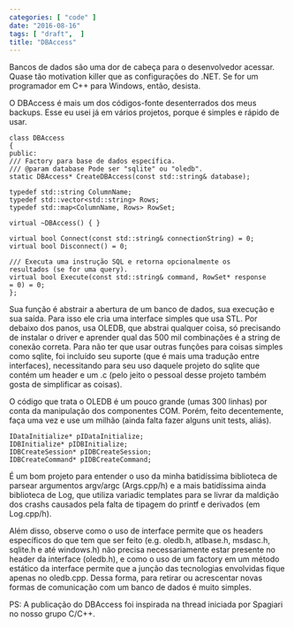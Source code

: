 ```yaml
---
categories: [ "code" ]
date: "2016-08-16"
tags: [ "draft",  ]
title: "DBAccess"
---
```

Bancos de dados são uma dor de cabeça para o desenvolvedor
acessar. Quase tão motivation killer que as configurações do .NET. Se
for um programador em C++ para Windows, então, desista.

O DBAccess é mais um dos códigos-fonte desenterrados dos meus
backups. Esse eu usei já em vários projetos, porque é simples e
rápido de usar.

    class DBAccess
    {
    public:
	/// Factory para base de dados específica.
	/// @param database Pode ser "sqlite" ou "oledb".
	static DBAccess* CreateDBAccess(const std::string& database);
    
	typedef std::string ColumnName;
	typedef std::vector<std::string> Rows;
	typedef std::map<ColumnName, Rows> RowSet;
    
	virtual ~DBAccess() { }
    
	virtual bool Connect(const std::string& connectionString) = 0;
	virtual bool Disconnect() = 0;
    
	/// Executa uma instrução SQL e retorna opcionalmente os
	resultados (se for uma query).
	virtual bool Execute(const std::string& command, RowSet* response
	= 0) = 0;
    };

Sua função é abstrair a abertura de um banco de dados, sua execução
e sua saída. Para isso ele cria uma interface simples que usa STL. Por
debaixo dos panos, usa OLEDB, que abstrai qualquer coisa, só precisando
de instalar o driver e aprender qual das 500 mil combinações é a
string de conexão correta. Para não ter que usar outras funções para
coisas simples como sqlite, foi incluído seu suporte (que é mais uma
tradução entre interfaces), necessitando para seu uso daquele projeto
do sqlite que contém um header e um .c (pelo jeito o pessoal desse
projeto também gosta de simplificar as coisas).

O código que trata o OLEDB é um pouco grande (umas 300 linhas) por conta
da manipulação dos componentes COM. Porém, feito decentemente, faça
uma vez e use um milhão (ainda falta fazer alguns unit tests, aliás).

    IDataInitialize* pIDataInitialize;
    IDBInitialize* pIDBInitialize;
    IDBCreateSession* pIDBCreateSession;
    IDBCreateCommand* pIDBCreateCommand;

É um bom projeto para entender o uso da minha batidíssima biblioteca de
parsear argumentos argv/argc (Args.cpp/h) e a mais batidíssima ainda
biblioteca de Log, que utiliza variadic templates para se livrar da
maldição dos crashs causados pela falta de tipagem do printf e derivados
(em Log.cpp/h).

Além disso, observe como o uso de interface permite que os headers
específicos do que tem que ser feito (e.g. oledb.h, atlbase.h, msdasc.h,
sqlite.h e até windows.h) não precisa necessariamente estar presente no
header da interface (oledb.h), e como o uso de um factory em um método
estático da interface permite que a junção das tecnologias envolvidas
fique apenas no oledb.cpp. Dessa forma, para retirar ou acrescentar
novas formas de comunicação com um banco de dados é muito simples.

PS: A publicação do DBAccess foi inspirada na thread iniciada por
Spagiari no nosso grupo C/C++.
